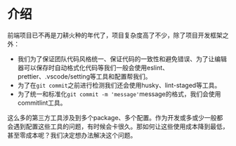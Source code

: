 # 介绍

前端项目已不再是刀耕火种的年代了，项目复杂度高了不少，除了项目开发框架之外：
- 我们为了保证团队代码风格统一、保证代码的一致性和避免错误、为了让编辑器可以保存时自动格式化代码等我们一般会使用eslint、prettier、.vscode/setting等工具和配置帮我们。
- 为了在`git commit`之前进行检测我们还会使用husky、lint-staged等工具。
- 为了统一和标准化`git commit -m 'message'`message的格式，我们会使用commitlint工具。

这么多的第三方工具涉及到多个package、多个配置。作为开发或多或少一般都会遇到配置这些工具的问题，有时候会卡很久。那如何让这些使用成本降到最低，甚至零成本呢？我们决定想办法解决这个问题。

